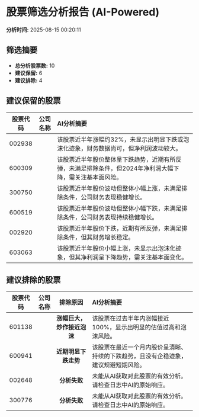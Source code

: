 # 股票筛选分析报告 (AI-Powered)

**分析时间:** 2025-08-15 00:20:11

## 筛选摘要

- **总分析股票数:** 10
- **建议保留:** 6
- **建议排除:** 4

## 建议保留的股票

| 股票代码 | 公司名称 | AI分析摘要 |
|:---:|:---:|:---|
| 002938 |  | 该股票近半年涨幅约32%，未显示出明显下跌或泡沫化迹象，财务数据尚可，但净利润波动较大。 |
| 600309 |  | 该股票近半年股价整体呈下跌趋势，近期有所反弹，未满足排除条件，但2024年净利润大幅下降，需关注基本面风险。 |
| 300750 |  | 该股票近半年股价波动但整体小幅上涨，未满足排除条件，公司财务表现稳健增长。 |
| 600519 |  | 该股票近半年股价波动但整体小幅下跌，未满足排除条件，公司财务表现持续稳健增长。 |
| 002920 |  | 该股票近半年股价下跌，近期有所反弹，未满足排除条件，但其财务增长稳定。 |
| 603063 |  | 该股票近半年股价小幅上涨，未显示出泡沫化迹象，但其净利润呈下降趋势，需关注基本面变化。 |

## 建议排除的股票

| 股票代码 | 公司名称 | 排除原因 | AI分析摘要 |
|:---:|:---:|:---:|:---|
| 601138 |  | **涨幅巨大，炒作接近泡沫** | 该股票在过去半年内涨幅接近100%，显示出明显的估值过高和泡沫风险。 |
| 600941 |  | **近期明显下跌走势** | 该股票在最近一个月内股价呈清晰、持续的下跌趋势，且没有企稳迹象，建议规避短期风险。 |
| 002648 |  | **分析失败** | 未能从AI获取对此股票的有效分析。请检查日志中AI的原始响应。 |
| 300776 |  | **分析失败** | 未能从AI获取对此股票的有效分析。请检查日志中AI的原始响应。 |
